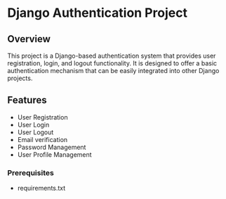 # Django Authentication Project

## Overview

This project is a Django-based authentication system that provides user registration, login, and logout functionality. It is designed to offer a basic authentication mechanism that can be easily integrated into other Django projects.

## Features

- User Registration
- User Login
- User Logout
- Email verification
- Password Management
- User Profile Management

### Prerequisites

- requirements.txt




